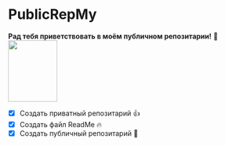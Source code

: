 # PublicRepMy
<strong>Рад тебя приветствовать в моём публичном репозитарии!</strong> :couple:
<br><img src="https://i.pinimg.com/564x/ff/cd/a1/ffcda1ddf83fe41924b1481d0ad1ccee.jpg" width="100" height="125">
- [x] Создать приватный репозитарий :thumbsup:
- [x] Создать файл ReadMe :fire:
- [x] Создать публичный репозитарий :couple:
